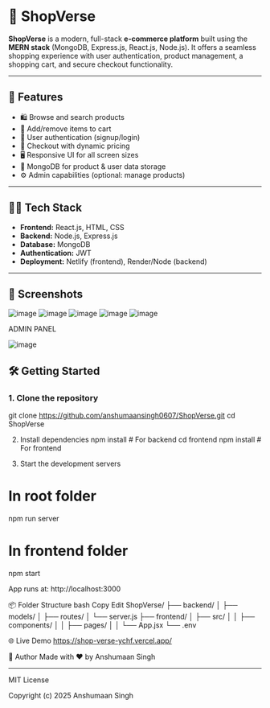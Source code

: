 # 🛒 ShopVerse

**ShopVerse** is a modern, full-stack **e-commerce platform** built using the **MERN stack** (MongoDB, Express.js, React.js, Node.js). It offers a seamless shopping experience with user authentication, product management, a shopping cart, and secure checkout functionality.

---

## 🚀 Features

- 🛍️ Browse and search products
- 🛒 Add/remove items to cart
- 🔐 User authentication (signup/login)
- 🧾 Checkout with dynamic pricing
- 🖥️ Responsive UI for all screen sizes
- 💾 MongoDB for product & user data storage
- ⚙️ Admin capabilities (optional: manage products)

---

## 🧑‍💻 Tech Stack

- **Frontend:** React.js, HTML, CSS
- **Backend:** Node.js, Express.js
- **Database:** MongoDB
- **Authentication:** JWT
- **Deployment:** Netlify (frontend), Render/Node (backend)

---

## 📸 Screenshots

![image](https://github.com/user-attachments/assets/b93a65c7-26c6-40ed-adb6-7a8135a4eb64)
![image](https://github.com/user-attachments/assets/7da45f8d-7c1e-4c09-ac1b-67bacacd6633)
![image](https://github.com/user-attachments/assets/50ad8a49-38f0-424c-8e00-dccac6e3a4a5)
![image](https://github.com/user-attachments/assets/6f859b0e-e5ed-4c3b-ab97-091e866dcae6)
![image](https://github.com/user-attachments/assets/1d4b6640-78de-498a-90ae-cbcebc9cf7f7)

ADMIN PANEL

![image](https://github.com/user-attachments/assets/38fb7489-24a7-4c31-8396-06fbdd2e6413)




## 🛠️ Getting Started

### 1. Clone the repository
git clone https://github.com/anshumaansingh0607/ShopVerse.git
cd ShopVerse

2. Install dependencies
npm install   # For backend
cd frontend
npm install   # For frontend

3. Start the development servers
# In root folder
npm run server
# In frontend folder
npm start

App runs at: http://localhost:3000

📦 Folder Structure
bash
Copy
Edit
ShopVerse/
├── backend/
│   ├── models/
│   ├── routes/
│   └── server.js
├── frontend/
│   ├── src/
│   │   ├── components/
│   │   ├── pages/
│   │   └── App.jsx
└── .env

🌐 Live Demo
https://shop-verse-ychf.vercel.app/

🙌 Author
Made with ❤️ by Anshumaan Singh


---

MIT License

Copyright (c) 2025 Anshumaan Singh



